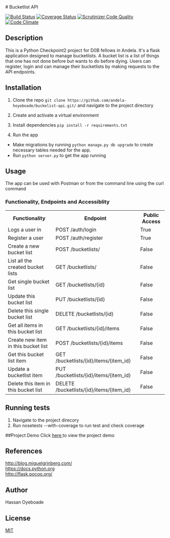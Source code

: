 <snippet>
<content>
# Bucketlist API

[![Build Status](https://travis-ci.org/andela-hoyeboade/bucketlist-api.svg?branch=develop)](https://travis-ci.org/andela-hoyeboade/bucketlist-api) [![Coverage Status](https://coveralls.io/repos/github/andela-hoyeboade/bucketlist-api/badge.svg?branch=develop)](https://coveralls.io/github/andela-hoyeboade/bucketlist-api?branch=develop) [![Scrutinizer Code Quality](https://scrutinizer-ci.com/g/andela-hoyeboade/bucketlist-api/badges/quality-score.png?b=develop)](https://scrutinizer-ci.com/g/andela-hoyeboade/bucketlist-api/?branch=develop) [![Code Climate](https://codeclimate.com/github/andela-hoyeboade/bucketlist-api/badges/gpa.svg)](https://codeclimate.com/github/andela-hoyeboade/bucketlist-api)

## Description
This is a Python Checkpoint2 project for D0B fellows in Andela. It's a flask application designed to manage bucketlists. A bucket list is a list of things that one has not done before but wants to do before dying. Users can register, login and can manage their bucketlists by making requests to the API endpoints.

## Installation
1. Clone the repo
`git clone https://github.com/andela-hoyeboade/buckelist-api.git/` and navigate to the project directory

2. Create and activate a virtual environment

3. Install dependencies
```pip install -r requirements.txt```

4. Run the app
  * Make migrations by running `python manage.py db upgrade` to create necessary tables needed for the app.
  * Run ```python server.py``` to get the app running

## Usage
The app can be used with Postman or from the command line using the curl command

### Functionality, Endpoints and Accessiblity
<table>
<tr>
<th> Functionality </th>
<th> Endpoint</th>
<th> Public Access</th>
</tr>
<tr>
<td>Logs a user in</td>
<td>POST /auth/login</td>
<td>True</td>
</tr>
<tr>
 <td>Register a user</td>
 <td>POST /auth/register</td>
 <td> True</td>
</tr>

<tr>
<td>Create a new bucket list</td>
<td>POST /bucketlists/ </td>
<td>False</td>
</tr>

<tr>
<td>List all the created bucket lists</td>
<td>GET /bucketlists/ </td>
<td>False</td>
</tr>

<tr>
<td>Get single bucket list</td>
<td>GET /bucketlists/{id} </td>
<td>False</td>
</tr>

<tr>
<td>Update this bucket list</td>
<td>PUT /bucketlists/{id} </td>
<td>False</td>
</tr>

<tr>
<td>Delete this single bucket list</td>
<td>DELETE /bucketlists/{id} </td>
<td>False</td>
</tr>

<tr>
<td>Get all items in this bucket list</td>
<td>GET /bucketlists/{id}/items </td>
<td>False</td>
</tr>

<tr>
<td>Create new item in this bucket list</td>
<td>POST /bucketlists/{id}/items </td>
<td>False</td>
</tr>

<tr>
<td>Get this bucket list item</td>
<td>GET /bucketlists/{id}/items/{item_id} </td>
<td>False</td>
</tr>

<tr>
<td>Update a bucketlist item </td>
<td>PUT /bucketlists/{id}/items/{item_id} </td>
<td>False</td>
</tr>

<tr>
<td>Delete this item in this bucket list</td>
<td>DELETE /bucketlists/{id}/items/{item_id} </td>
<td>False</td>
</tr>
</table>

## Running tests
1. Navigate to the project direcory
2. Run nosetests --with-coverage to run test and check coverage

##Project Demo
Click <a href='https://youtu.be/-Gcau1z1lUU'>here </a> to view the project demo

## References
http://blog.miguelgrinberg.com/ <br />
https://docs.python.org <br />
http://flask.pocoo.org/ <br />

## Author
Hassan Oyeboade

## License
<a href='https://github.com/andela-hoyeboade/bucketlist-api/blob/develop/LICENSE'>MIT </a>

</content>
</snippet>

